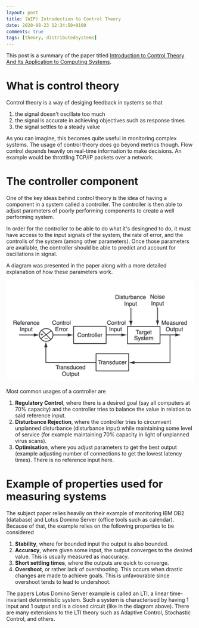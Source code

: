 ```yaml
---
layout: post
title: (WIP) Introduction to Control Theory
date: 2020-08-23 12:34:50+0100
comments: true
tags: [theory, distributedsystems]
---
```


This post is a summary of the paper titled [Introduction to Control Theory And Its Application to Computing Systems](https://www.eecs.umich.edu/courses/eecs571/reading/control-to-computer-zaher.pdf).

# What is control theory
Control theory is a way of desiging feedback in systems so that
1. the signal doesn't oscillate too much
2. the signal is accurate in achieving objectives such as response times
3. the signal settles to a steady value

As you can imagine, this becomes quite useful in monitoring complex systems.
The usage of control theory does go beyond metrics though.
Flow control depends heavily on real-time information to make decisions.
An example would be throttling TCP/IP packets over a network.

# The controller component

One of the key ideas behind control theory is the idea of having a component in a system called a controller.
The controller is then able to adjust parameters of poorly performing components to create a well performing system.

In order for the controller to be able to do what it's desingned to do, it must have access to the input signals of the system, the rate of error, and the controlls of the system (among other parameters).
Once those parameters are available, the controller should be able to predict and account for oscillations in signal.

A diagram was presented in the paper along with a more detailed explanation of how these parameters work.

![Diagram of controller inputs and outputs](/assets/diagrams/control-theory-intro-diagram.png "Diagram of controller inputs and outputs")

Most common usages of a controller are
1. **Regulatory Control**, where there is a desired goal (say all computers at 70% capacity) and the controller tries to balance the value in relation to said reference input.
2. **Disturbance Rejection**, where the controller tries to circumvent unplanned disturbance (disturbance input) while maintaining some level of service (for example maintaining 70% capacity in light of unplanned virus scans).
3. **Optimisation**, where you adjust parameters to get the best output (example adjusting number of connections to get the lowest latency times).
There is no reference input here.

# Example of properties used for measuring systems

The subject paper relies heavily on their example of monitoring IBM DB2 (database) and Lotus Domino Server (office tools such as calendar).
Because of that, the example relies on the following properties to be considered
1. **Stability**, where for bounded input the output is also bounded.
2. **Accuracy**, where given some input, the output converges to the desired value.
This is usually measured as inaccuracy.
3. **Short settling times**, where the outputs are quick to converge.
4. **Overshoot**, or rather lack of overshooting.
This occurs when drastic changes are made to achieve goals.
This is unfavourable since overshoot tends to lead to undershoot.

The papers Lotus Domino Server example is called an LTI, a linear time-invariant deterministic system.
Such a system is characterised by having 1 input and 1 output and is a closed circuit (like in the diagram above).
There are many extensions to the LTI theory such as Adaptive Control, Stochastic Control, and others.


